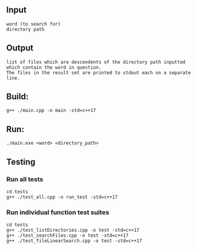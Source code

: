## Input
    word (to search for)
    directory path
## Output
    list of files which are descendents of the directory path inputted which contain the word in question.
    The files in the result set are printed to stdout each on a separate line.

## Build:
    g++ ./main.cpp -o main -std=c++17

## Run: 
    ./main.exe <word> <directory_path>

## Testing
### Run all tests
    cd tests
    g++ ./test_all.cpp -o run_test -std=c++17

### Run individual function test suites
    cd tests 
    g++ ./test_listDirectories.cpp -o test -std=c++17
    g++ ./test_searchFiles.cpp -o test -std=c++17
    g++ ./test_fileLinearSearch.cpp -o test -std=c++17